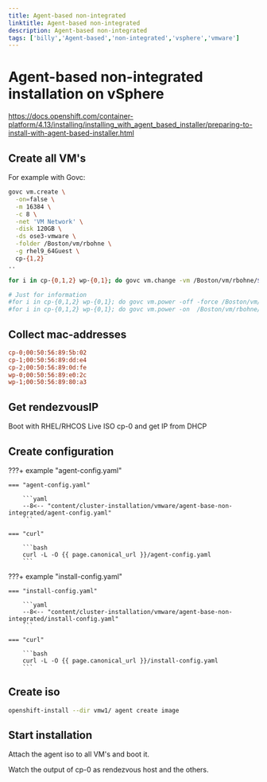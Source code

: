 ```yaml
---
title: Agent-based non-integrated
linktitle: Agent-based non-integrated
description: Agent-based non-integrated
tags: ['billy','Agent-based','non-integrated','vsphere','vmware']
---
```


# Agent-based non-integrated installation on vSphere

<https://docs.openshift.com/container-platform/4.13/installing/installing_with_agent_based_installer/preparing-to-install-with-agent-based-installer.html>

## Create all VM's

For example with Govc:

```bash
govc vm.create \
  -on=false \
  -m 16384 \
  -c 8 \
  -net 'VM Network' \
  -disk 120GB \
  -ds ose3-vmware \
  -folder /Boston/vm/rbohne \
  -g rhel9_64Guest \
  cp-{1,2}
..

for i in cp-{0,1,2} wp-{0,1}; do govc vm.change -vm /Boston/vm/rbohne/${i} -e disk.enableUUID=TRUE ;done

# Just for information
#for i in cp-{0,1,2} wp-{0,1}; do govc vm.power -off -force /Boston/vm/rbohne/${i} ;done
#for i in cp-{0,1,2} wp-{0,1}; do govc vm.power -on  /Boston/vm/rbohne/${i} ;done

```

## Collect mac-addresses

```ini
cp-0;00:50:56:89:5b:02
cp-1;00:50:56:89:dd:e4
cp-2;00:50:56:89:0d:fe
wp-0;00:50:56:89:e0:2c
wp-1;00:50:56:89:80:a3
```

## Get rendezvousIP

Boot with RHEL/RHCOS Live ISO cp-0 and get IP from DHCP

## Create configuration

???+ example "agent-config.yaml"

    === "agent-config.yaml"

        ```yaml
        --8<-- "content/cluster-installation/vmware/agent-base-non-integrated/agent-config.yaml"
        ```

    === "curl"

        ```bash
        curl -L -O {{ page.canonical_url }}/agent-config.yaml
        ```

???+ example "install-config.yaml"

    === "install-config.yaml"

        ```yaml
        --8<-- "content/cluster-installation/vmware/agent-base-non-integrated/install-config.yaml"
        ```

    === "curl"

        ```bash
        curl -L -O {{ page.canonical_url }}/install-config.yaml
        ```

## Create iso

```bash
openshift-install --dir vmw1/ agent create image
```

## Start installation

Attach the agent iso to all VM's and boot it.

Watch the output of cp-0 as rendezvous host and the others.
